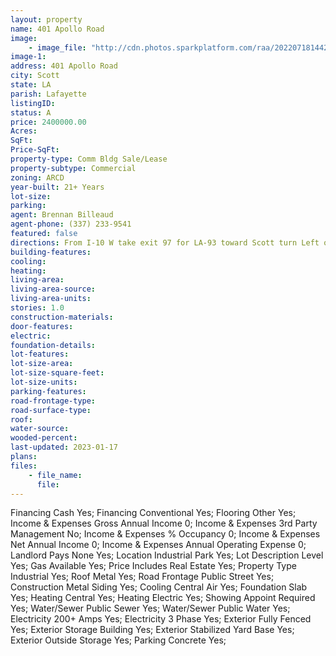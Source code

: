 ```yaml
---
layout: property
name: 401 Apollo Road 
image:
    - image_file: "http://cdn.photos.sparkplatform.com/raa/20220718144247127461000000.jpg"
image-1:
address: 401 Apollo Road
city: Scott
state: LA
parish: Lafayette
listingID: 
status: A
price: 2400000.00
Acres: 
SqFt: 
Price-SqFt: 
property-type: Comm Bldg Sale/Lease
property-subtype: Commercial
zoning: ARCD
year-built: 21+ Years
lot-size: 
parking: 
agent: Brennan Billeaud
agent-phone: (337) 233-9541
featured: false
directions: From I-10 W take exit 97 for LA-93 toward Scott turn Left on LA-93 continue on St. Mary Street then take the first exit onto Apollo Road.
building-features: 
cooling: 
heating: 
living-area: 
living-area-source: 
living-area-units: 
stories: 1.0
construction-materials: 
door-features: 
electric: 
foundation-details: 
lot-features: 
lot-size-area: 
lot-size-square-feet: 
lot-size-units: 
parking-features: 
road-frontage-type: 
road-surface-type: 
roof: 
water-source: 
wooded-percent: 
last-updated: 2023-01-17
plans: 
files:
    - file_name:
      file:
---
```

Financing	Cash	Yes;
Financing	Conventional	Yes;
Flooring	Other	Yes;
Income & Expenses	Gross Annual Income	0;
Income & Expenses	3rd Party Management	No;
Income & Expenses	% Occupancy	0;
Income & Expenses	Net Annual Income	0;
Income & Expenses	Annual Operating Expense	0;
Landlord Pays	None	Yes;
Location	Industrial Park	Yes;
Lot Description	Level	Yes;
Gas	Available	Yes;
Price Includes	Real Estate	Yes;
Property Type	Industrial	Yes;
Roof	Metal	Yes;
Road Frontage	Public Street	Yes;
Construction	Metal Siding	Yes;
Cooling	Central Air	Yes;
Foundation	Slab	Yes;
Heating	Central	Yes;
Heating	Electric	Yes;
Showing	Appoint Required	Yes;
Water/Sewer	Public Sewer	Yes;
Water/Sewer	Public Water	Yes;
Electricity	200+ Amps	Yes;
Electricity	3 Phase	Yes;
Exterior	Fully Fenced	Yes;
Exterior	Storage Building	Yes;
Exterior	Stabilized Yard Base	Yes;
Exterior	Outside Storage	Yes;
Parking	Concrete	Yes;

